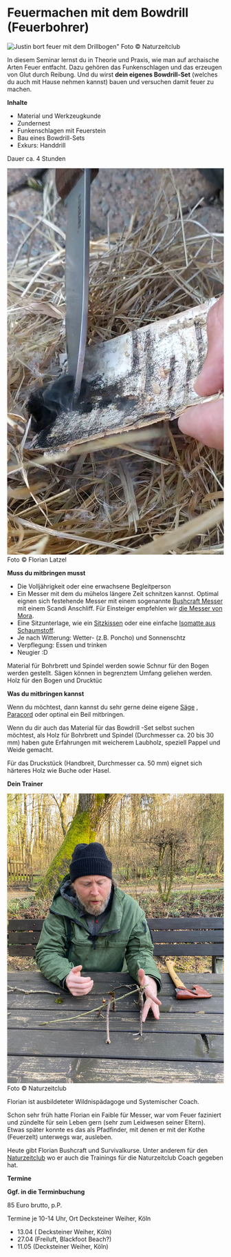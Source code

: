 # Feuermachen mit dem Bowdrill (Feuerbohrer)

![Justin bort feuer mit dem Drillbogen"](/images/justin-bowdrill-action.jpg)
Foto © Naturzeitclub

In diesem Seminar lernst du in Theorie und Praxis, 
wie man auf archaische Arten Feuer entfacht. 
Dazu gehören das Funkenschlagen und das erzeugen von Glut durch Reibung.
Und du wirst **dein eigenes Bowdrill-Set** (welches du auch mit Hause nehmen kannst) bauen 
und versuchen damit feuer zu machen.

**Inhalte**
- Material und Werkzeugkunde
- Zundernest
- Funkenschlagen mit Feuerstein
- Bau eines Bowdrill-Sets
- Exkurs: Handdrill

Dauer ca. 4 Stunden  

![Übertragung der erzeugten Glut in das Glutnest](
/images/bowdrill-glut-uebertragung-glutnest.png "Übertragung der erzeugten Glut in das Glutnest")
Foto © Florian Latzel

**Muss du mitbringen musst**

- Die Volljährigkeit oder eine erwachsene Begleitperson
- Ein Messer mit dem du mühelos längere Zeit schnitzen kannst. 
Optimal eignen sich festehende Messer mit einem sogenannte [Bushcraft Messer](
https://www.globetrotter.de/feststehende-messer/?filter.Keywords=Bushcraft-Messer) 
mit einem Scandi Anschliff. Für Einsteiger empfehlen wir [die Messer von Mora](
https://www.globetrotter.de/feststehende-messer/morakniv/).
- Eine Sitzunterlage, wie ein [Sitzkissen](https://www.globetrotter.de/outdoor-ausruestung/isomatten/sitzkissen/)
oder eine einfache [Isomatte aus Schaumstoff](
https://www.globetrotter.de/outdoor-ausruestung/isomatten/schaumstoffmatten/).
- Je nach Witterung: Wetter- (z.B. Poncho) und Sonnenschtz 
- Verpflegung: Essen und trinken
- Neugier :D

Material für Bohrbrett und Spindel werden sowie Schnur für den Bogen werden gestellt. 
Sägen können in begrenztem Umfang geliehen werden.
Holz für den Bogen und Drucktüc 

**Was du mitbringen kannst**

Wenn du möchtest, dann kannst du sehr gerne deine eigene [Säge](https://www.globetrotter.de/macheten-und-saegen/)
, [Paracord](https://www.globetrotter.de/coghlans-reepschnur-paracord-15-m-schwarz-1242741/?sku=5637880850)
oder optinal ein Beil mitbringen.

Wenn du dir auch das Material für das Bowdrill -Set selbst suchen möchtest,
als Holz für Bohrbrett und Spindel (Durchmesser ca. 20 bis 30 mm) haben gute Erfahrungen mit weicherem Laubholz, 
speziell Pappel und Weide gemacht.

Für das Druckstück (Handbreit, Durchmesser ca. 50 mm) eignet sich härteres Holz wie Buche oder Hasel.

**Dein Trainer**

![Florian baut das Modell einer Debris Hut](/images/florian-latzel-modell-debris-hut.jpg)
Foto © Naturzeitclub

Florian ist ausbildeteter Wildnispädagoge und Systemischer Coach.

Schon sehr früh hatte Florian ein Faible für Messer, war vom Feuer faziniert 
und zündelte für sein Leben gern (sehr zum Leidwesen seiner Eltern). 
Etwas später konnte es das als Pfadfinder, mit denen er mit der Kothe (Feuerzelt) unterwegs war, ausleben.

Heute gibt Florian Bushcraft und Survivalkurse. Unter anderem für den [Naturzeitclub](
https://naturzeit.club/) wo er auch die Trainings für die Naturzeitclub Coach gegeben hat.

**Termine**

**Ggf. in die Terminbuchung**

85 Euro brutto, p.P.

Termine 
je 10-14 Uhr, Ort Decksteiner Weiher, Köln
- 13.04 ( Decksteiner Weiher, Köln)
- 27.04 (Freiluft, Blackfoot Beach?)
- 11.05  (Decksteiner Weiher, Köln)


 
